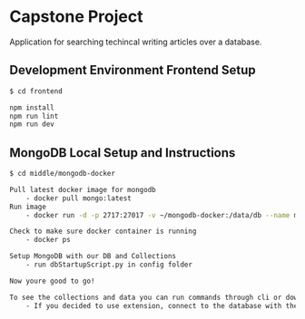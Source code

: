 # Capstone Project
 Application for searching techincal writing articles over a database. 


 ## Development Environment Frontend Setup

```bash
$ cd frontend

npm install
npm run lint
npm run dev

```
## MongoDB Local Setup and Instructions
```bash
$ cd middle/mongodb-docker

Pull latest docker image for mongodb
    - docker pull mongo:latest
Run image
    - docker run -d -p 2717:27017 -v ~/mongodb-docker:/data/db --name mymongo mongo

Check to make sure docker container is running
    - docker ps

Setup MongoDB with our DB and Collections 
    - run dbStartupScript.py in config folder

Now youre good to go! 

To see the collections and data you can run commands through cli or download the mongo db extention on Visual Studio
    - If you decided to use extension, connect to the database with the connection string "mongodb://localhost:2717"


